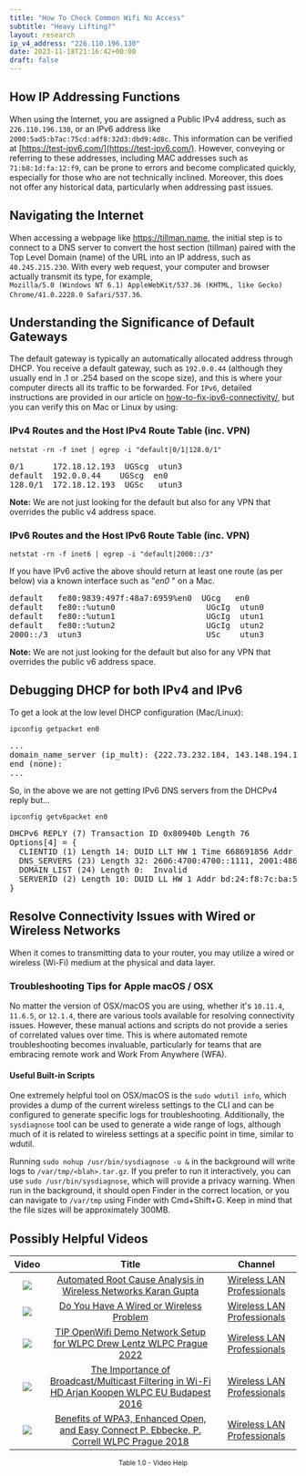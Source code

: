 ```yaml
---
title: "How To Check Common Wifi No Access"
subtitle: "Heavy Lifting?"
layout: research
ip_v4_address: "226.110.196.130"
date: 2023-11-18T21:16:42+00:00
draft: false
---
```


## How IP Addressing Functions

When using the Internet, you are assigned a Public IPv4 address, such as ```226.110.196.130```, or an IPv6 address like ```2000:5ad5:b7ac:75cd:adf8:32d3:dbd9:4d8c```. This information can be verified at [https://test-ipv6.com/](https://test-ipv6.com/). However, conveying or referring to these addresses, including MAC addresses such as ```71:b8:1d:fa:12:f9```, can be prone to errors and become complicated quickly, especially for those who are not technically inclined. Moreover, this does not offer any historical data, particularly when addressing past issues.
## Navigating the Internet
When accessing a webpage like https://tillman.name, the initial step is to connect to a DNS server to convert the host section (tillman) paired with the Top Level Domain (name) of the URL into an IP address, such as ```40.245.215.230```. With every web request, your computer and browser actually transmit its type, for example, <br>```Mozilla/5.0 (Windows NT 6.1) AppleWebKit/537.36 (KHTML, like Gecko) Chrome/41.0.2228.0 Safari/537.36```.
## Understanding the Significance of Default Gateways
The default gateway is typically an automatically allocated address through DHCP. You receive a default gateway, such as ```192.0.0.44``` (although they usually end in .1 or .254 based on the scope size), and this is where your computer directs all its traffic to be forwarded. For ```IPv6```, detailed instructions are provided in our article on [how-to-fix-ipv6-connectivity/](/blog/how-to-fix-ipv6-connectivity/), but you can verify this on Mac or Linux by using: <br>
### IPv4 Routes and the Host IPv4 Route Table (inc. VPN)
```netstat -rn -f inet | egrep -i "default|0/1|128.0/1"```

<pre>
0/1      172.18.12.193  UGScg  utun3
default  192.0.0.44    UGScg  en0
128.0/1  172.18.12.193  UGSc   utun3</pre>

**Note:** We are not just looking for the default but also for any VPN that overrides the public v4 address space.

### IPv6 Routes and the Host IPv6 Route Table (inc. VPN)
```netstat -rn -f inet6 | egrep -i "default|2000::/3"```

If you have IPv6 active the above should return at least one route (as per below) via a known interface such as "_en0_ " on a Mac. 

<pre>
default   fe80:9839:497f:48a7:6959%en0  UGcg   en0
default   fe80::%utun0                   UGcIg  utun0
default   fe80::%utun1                   UGcIg  utun1
default   fe80::%utun2                   UGcIg  utun2
2000::/3  utun3                          USc    utun3</pre>

**Note:** We are not just looking for the default but also for any VPN that overrides the public v6 address space.
<br>

## Debugging DHCP for both IPv4 and IPv6

To get a look at the low level DHCP configuration (Mac/Linux): 

```ipconfig getpacket en0```

<pre>
...
domain_name_server (ip_mult): {222.73.232.184, 143.148.194.154}
end (none):
...</pre>

So, in the above we are not getting IPv6 DNS servers from the DHCPv4 reply but...

```ipconfig getv6packet en0```

<pre>
DHCPv6 REPLY (7) Transaction ID 0x80940b Length 76
Options[4] = {
  CLIENTID (1) Length 14: DUID LLT HW 1 Time 668691856 Addr 71:b8:1d:fa:12:f9
  DNS_SERVERS (23) Length 32: 2606:4700:4700::1111, 2001:4860:4860::8844
  DOMAIN_LIST (24) Length 0:  Invalid
  SERVERID (2) Length 10: DUID LL HW 1 Addr bd:24:f8:7c:ba:5b
}</pre>




## Resolve Connectivity Issues with Wired or Wireless Networks
When it comes to transmitting data to your router, you may utilize a wired or wireless (Wi-Fi) medium at the physical and data layer.
### Troubleshooting Tips for Apple macOS / OSX
No matter the version of OSX/macOS you are using, whether it's ```10.11.4```, ```11.6.5```, or ```12.1.4```, there are various tools available for resolving connectivity issues. However, these manual actions and scripts do not provide a series of correlated values over time. This is where automated remote troubleshooting becomes invaluable, particularly for teams that are embracing remote work and Work From Anywhere (WFA).
#### Useful Built-in Scripts
One extremely helpful tool on OSX/macOS is the ```sudo wdutil info```, which provides a dump of the current wireless settings to the CLI and can be configured to generate specific logs for troubleshooting. Additionally, the ```sysdiagnose``` tool can be used to generate a wide range of logs, although much of it is related to wireless settings at a specific point in time, similar to wdutil.

Running ```sudo nohup /usr/bin/sysdiagnose -u &``` in the background will write logs to ```/var/tmp/<blah>.tar.gz```. If you prefer to run it interactively, you can use ```sudo /usr/bin/sysdiagnose```, which will provide a privacy warning. When run in the background, it should open Finder in the correct location, or you can navigate to ```/var/tmp``` using Finder with Cmd+Shift+G. Keep in mind that the file sizes will be approximately 300MB.
## Possibly Helpful Videos

<link href="/plugins/lity/css/lity.min.css" rel="stylesheet">
<script src="/plugins/lity/js/lity.min.js"></script>
<div class="table1-start"></div>

|Video | Title | Channel |
| :---: | :---: | :---: |
|<a href="https://www.youtube.com/watch?v=34m0u23_izY" data-lity><img src="https://i.ytimg.com/vi/34m0u23_izY/default.jpg" class="img-fluid"></a>|<a href="https://www.youtube.com/watch?v=34m0u23_izY" data-lity>Automated Root Cause Analysis in Wireless Networks   Karan Gupta</a>|<a target="_blank" href="https://www.youtube.com/channel/UCIzBSS46vcqhwmBZ7ZpY-yg" >Wireless LAN Professionals</a>|
|<a href="https://www.youtube.com/watch?v=AJ29knJ5Rsk" data-lity><img src="https://i.ytimg.com/vi/AJ29knJ5Rsk/default.jpg" class="img-fluid"></a>|<a href="https://www.youtube.com/watch?v=AJ29knJ5Rsk" data-lity>Do You Have A Wired or Wireless Problem</a>|<a target="_blank" href="https://www.youtube.com/channel/UCIzBSS46vcqhwmBZ7ZpY-yg" >Wireless LAN Professionals</a>|
|<a href="https://www.youtube.com/watch?v=IDWliQnBNYM" data-lity><img src="https://i.ytimg.com/vi/IDWliQnBNYM/default.jpg" class="img-fluid"></a>|<a href="https://www.youtube.com/watch?v=IDWliQnBNYM" data-lity>TIP OpenWifi Demo Network Setup for WLPC   Drew Lentz   WLPC Prague 2022</a>|<a target="_blank" href="https://www.youtube.com/channel/UCIzBSS46vcqhwmBZ7ZpY-yg" >Wireless LAN Professionals</a>|
|<a href="https://www.youtube.com/watch?v=v8y-r9JBhmw" data-lity><img src="https://i.ytimg.com/vi/v8y-r9JBhmw/default.jpg" class="img-fluid"></a>|<a href="https://www.youtube.com/watch?v=v8y-r9JBhmw" data-lity>The Importance of Broadcast/Multicast Filtering in Wi-Fi HD   Arjan Koopen   WLPC EU Budapest 2016</a>|<a target="_blank" href="https://www.youtube.com/channel/UCIzBSS46vcqhwmBZ7ZpY-yg" >Wireless LAN Professionals</a>|
|<a href="https://www.youtube.com/watch?v=r9oXNxgAKhM" data-lity><img src="https://i.ytimg.com/vi/r9oXNxgAKhM/default.jpg" class="img-fluid"></a>|<a href="https://www.youtube.com/watch?v=r9oXNxgAKhM" data-lity>Benefits of WPA3, Enhanced Open, and Easy Connect   P. Ebbecke, P. Correll   WLPC Prague 2018</a>|<a target="_blank" href="https://www.youtube.com/channel/UCIzBSS46vcqhwmBZ7ZpY-yg" >Wireless LAN Professionals</a>|

<center><small>Table 1.0 - Video Help</small></center>
 <br>
<div class="table1-end"></div>
<script type="text/javascript">
(function() {
    $('div.table1-start').nextUntil('div.table1-end', 'table').addClass('table thead-dark table-striped table-responsive rounded').attr('id', 't1');
    $('#t1').find('thead').addClass('thead-dark');
})();
</script>
